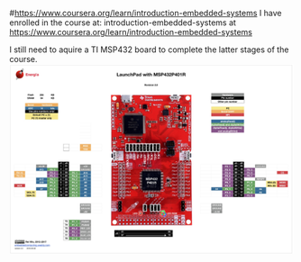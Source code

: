 #https://www.coursera.org/learn/introduction-embedded-systems
I have enrolled in the course at: introduction-embedded-systems at https://www.coursera.org/learn/introduction-embedded-systems

I still need to aquire a TI MSP432 board to complete the latter stages of the course. 
![Dev Board for course](https://github.com/kbickham/Coding-Challenges-and-Tests/blob/master/Embedded%20C%20and%20C%2B%2B/introduction-embedded-systems-coursera/MSP-EXP432P401R.jpg)

